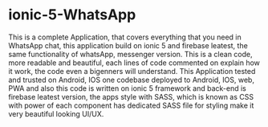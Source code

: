 # ionic-5-WhatsApp
 This is a complete Application, that covers everything that you need in WhatsApp chat, this application             build on             ionic 5 and firebase leatest, the same functionality of whatsApp, messenger             version. This is a clean code, more readable and beautiful, each lines of code commented on explain how it             work,             the             code even a bigenners will understand.             This Application tested and trusted on Android, IOS one codebase deployed to Android, IOS, web, PWA and also             this             code is written on ionic 5 framework and back-end             is firebase leatest version, the apps style with SASS, which is known as CSS with power of each component             has             dedicated             SASS file for styling make it very beautiful looking UI/UX.
